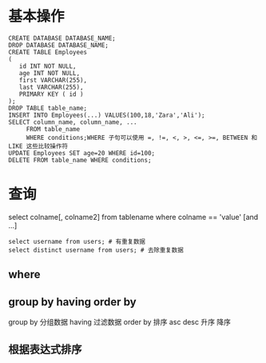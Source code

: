 # 基本操作
```
CREATE DATABASE DATABASE_NAME;
DROP DATABASE DATABASE_NAME;
CREATE TABLE Employees
(
   id INT NOT NULL,
   age INT NOT NULL,
   first VARCHAR(255),
   last VARCHAR(255),
   PRIMARY KEY ( id )
);
DROP TABLE table_name;
INSERT INTO Employees(...) VALUES(100,18,'Zara','Ali');
SELECT column_name, column_name, ...
     FROM table_name
     WHERE conditions;WHERE 子句可以使用 =, !=, <, >, <=, >=, BETWEEN 和 LIKE 这些比较操作符
UPDATE Employees SET age=20 WHERE id=100;
DELETE FROM table_name WHERE conditions;
```

# 查询
select colname[, colname2] from tablename where colname == 'value' [and ...]
```
select username from users; # 有重复数据
select distinct username from users; # 去除重复数据

```
## where 
## group by having  order by
group by 分组数据
having 过滤数据
order by 排序 asc desc 升序 降序
## 根据表达式排序
